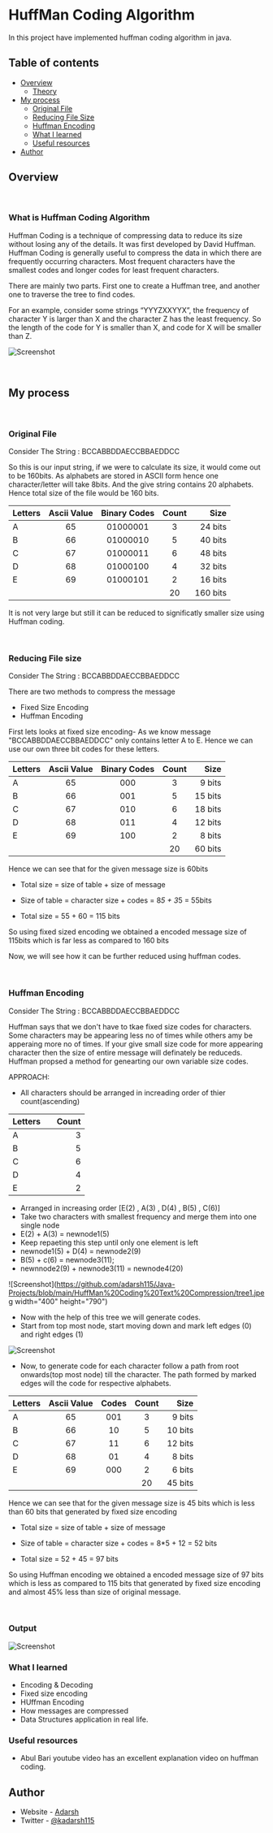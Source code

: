 # HuffMan Coding Algorithm


In this project have implemented huffman coding algorithm in java.

## Table of contents

- [Overview](#overview)
  - [Theory](#thoery)
- [My process](#my-process)
  - [Original File](#original-file)
  - [Reducing File Size](#reducing-file-size)
  - [Huffman Encoding](#huffman-encoding)
  - [What I learned](#what-i-learned)
  - [Useful resources](#useful-resources)
- [Author](#author)



## Overview
<br/>

### What is Huffman Coding Algorithm

Huffman Coding is a technique of compressing data to reduce its size without losing any of the details. It was first developed by David Huffman.
Huffman Coding is generally useful to compress the data in which there are frequently occurring characters. Most frequent characters have the smallest codes and longer codes for least frequent characters.

There are mainly two parts. First one to create a Huffman tree, and another one to traverse the tree to find codes.

For an example, consider some strings “YYYZXXYYX”, the frequency of character Y is larger than X and the character Z has the least frequency. So the length of the code for Y is smaller than X, and code for X will be smaller than Z.

![Screenshot](https://github.com/adarsh115/Java-Projects/blob/main/HuffMan%20Coding%20Text%20Compression/hqdefault.jpg)

<br/>

## My process

<br/>

### Original File
Consider The String : BCCABBDDAECCBBAEDDCC

So this is our input string, if we were to calculate its size, it would come out to be 160bits. As alphabets are stored in ASCII form hence one character/letter will take 8bits. And the give string contains 20 alphabets. Hence total size of the file would be 160 bits. 

| Letters | Ascii Value | Binary Codes  | Count  |  Size  |
| :---    |     :---:   |    :---:      |  :---: |  ---:  |
|     A   |       65    | 01000001      | 3      |24 bits |
|     B   |       66    | 01000010      | 5      |40 bits |
|     C   |       67    | 01000011      | 6      |48 bits |
|     D   |       68    | 01000100      | 4      |32 bits |
|     E   |       69    | 01000101      | 2      |16 bits |
|         |             |               | 20     |160 bits|

It is not very large but still it can be reduced to significatly smaller size using Huffman coding.

<br/>

### Reducing File size
Consider The String : BCCABBDDAECCBBAEDDCC

There are two methods to compress the message
- Fixed Size Encoding
- Huffman Encoding 

First lets looks at fixed size encoding-
As we know message "BCCABBDDAECCBBAEDDCC" only contains letter A to E. Hence we can use our own three bit codes for these letters.

| Letters | Ascii Value | Binary Codes  | Count  |  Size  |
| :---    |     :---:   |    :---:      |  :---: |  ---:  |
|     A   |       65    |     000       | 3      |9 bits |
|     B   |       66    |     001       | 5      |15 bits |
|     C   |       67    |     010       | 6      |18 bits |
|     D   |       68    |     011       | 4      |12 bits |
|     E   |       69    |     100       | 2      |8 bits |
|         |             |               | 20     | 60 bits|

Hence we can see that for the given message size is 60bits

- Total size = size of table + size of message

- Size of table = character size + codes = 8*5 + 3*5 = 55bits

- Total size = 55 + 60 = 115 bits

So using fixed sized encoding we obtained a encoded message size of 115bits which is far less as compared to 160 bits

Now, we will see how it can be further reduced using huffman codes.

<br/>

### Huffman Encoding
Consider The String : BCCABBDDAECCBBAEDDCC

Huffman says that we don't have to tkae fixed size codes for characters. Some characters may be appearing less no of times while others amy be apperaing more no of times. If your give small size code for more appearing character then the size of entire message will definately be reduceds. Huffman propsed a method for genearting our own variable size codes.

APPROACH:
- All characters should be arranged in increading order of thier count(ascending)

| Letters |       |  Count  |
| :---    | :---: |    ---: |
|     A   |       |  3      |
|     B   |       |  5      |
|     C   |       |  6      |
|     D   |       |  4      |
|     E   |       |  2      |

- Arranged in increasing order [E(2) , A(3) , D(4) , B(5) , C(6)]
- Take two characters with smallest frequency and merge them into one single node
- E(2) + A(3) = newnode1(5)
- Keep repaeting this step until only one element is left
- newnode1(5) + D(4) = newnode2(9)
- B(5) + c(6) = newnode3(11);
- newnnode2(9) + newnode3(11) = newnode4(20)

![Screenshot](https://github.com/adarsh115/Java-Projects/blob/main/HuffMan%20Coding%20Text%20Compression/tree1.jpeg width="400" height="790")

- Now with the help of this tree we will generate codes.
- Start from top most node, start moving down and mark left edges (0) and right edges (1)

![Screenshot](https://github.com/adarsh115/Java-Projects/blob/main/HuffMan%20Coding%20Text%20Compression/tree2.jpeg)

- Now, to generate code for each character follow a path from root onwards(top most node) till the character. The path formed by marked edges will the code for respective alphabets.

| Letters | Ascii Value |     Codes     | Count  |  Size  |
| :---    |     :---:   |    :---:      |  :---: |  ---:  |
|     A   |       65    |     001       | 3      |9 bits |
|     B   |       66    |     10        | 5      |10 bits |
|     C   |       67    |     11        | 6      |12 bits |
|     D   |       68    |     01        | 4      |8 bits |
|     E   |       69    |     000       | 2      |6 bits |
|         |             |               | 20     | 45 bits|

Hence we can see that for the given message size is 45 bits which is less than 60 bits that generated by fixed size encoding

- Total size = size of table + size of message

- Size of table = character size + codes = 8*5 + 12 = 52 bits

- Total size = 52 + 45 = 97 bits


So using Huffman encoding we obtained a encoded message size of 97 bits which is less as compared to 115 bits that generated by fixed size encoding and almost 45% less than size of original message.


<br/>

### Output

![Screenshot](https://github.com/adarsh115/Java-Projects/blob/main/HuffMan%20Coding%20Text%20Compression/OUTPUT.PNG)

### What I learned
- Encoding & Decoding
- Fixed size encoding
- HUffman Encoding
- How messages are compressed
- Data Structures application in real life.

### Useful resources

- Abul Bari youtube video has an excellent explanation video on huffman coding.


## Author

- Website - [Adarsh](https://meadarshkumar.netlify.app/)
- Twitter - [@kadarsh115](https://www.twitter.com/kadarsh115)

